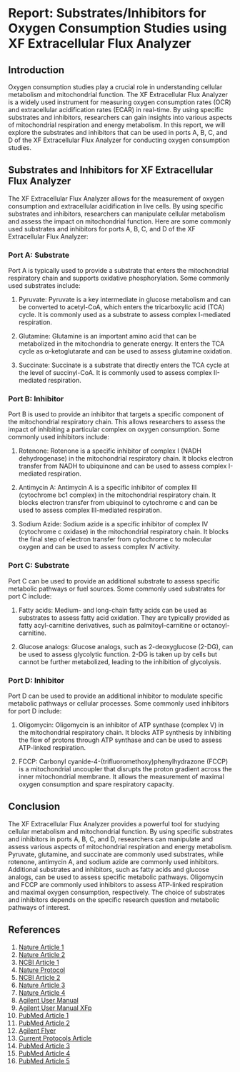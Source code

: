 # Report: Substrates/Inhibitors for Oxygen Consumption Studies using XF Extracellular Flux Analyzer

## Introduction
Oxygen consumption studies play a crucial role in understanding cellular metabolism and mitochondrial function. The XF Extracellular Flux Analyzer is a widely used instrument for measuring oxygen consumption rates (OCR) and extracellular acidification rates (ECAR) in real-time. By using specific substrates and inhibitors, researchers can gain insights into various aspects of mitochondrial respiration and energy metabolism. In this report, we will explore the substrates and inhibitors that can be used in ports A, B, C, and D of the XF Extracellular Flux Analyzer for conducting oxygen consumption studies.

## Substrates and Inhibitors for XF Extracellular Flux Analyzer
The XF Extracellular Flux Analyzer allows for the measurement of oxygen consumption and extracellular acidification in live cells. By using specific substrates and inhibitors, researchers can manipulate cellular metabolism and assess the impact on mitochondrial function. Here are some commonly used substrates and inhibitors for ports A, B, C, and D of the XF Extracellular Flux Analyzer:

### Port A: Substrate
Port A is typically used to provide a substrate that enters the mitochondrial respiratory chain and supports oxidative phosphorylation. Some commonly used substrates include:

1. Pyruvate: Pyruvate is a key intermediate in glucose metabolism and can be converted to acetyl-CoA, which enters the tricarboxylic acid (TCA) cycle. It is commonly used as a substrate to assess complex I-mediated respiration.

2. Glutamine: Glutamine is an important amino acid that can be metabolized in the mitochondria to generate energy. It enters the TCA cycle as α-ketoglutarate and can be used to assess glutamine oxidation.

3. Succinate: Succinate is a substrate that directly enters the TCA cycle at the level of succinyl-CoA. It is commonly used to assess complex II-mediated respiration.

### Port B: Inhibitor
Port B is used to provide an inhibitor that targets a specific component of the mitochondrial respiratory chain. This allows researchers to assess the impact of inhibiting a particular complex on oxygen consumption. Some commonly used inhibitors include:

1. Rotenone: Rotenone is a specific inhibitor of complex I (NADH dehydrogenase) in the mitochondrial respiratory chain. It blocks electron transfer from NADH to ubiquinone and can be used to assess complex I-mediated respiration.

2. Antimycin A: Antimycin A is a specific inhibitor of complex III (cytochrome bc1 complex) in the mitochondrial respiratory chain. It blocks electron transfer from ubiquinol to cytochrome c and can be used to assess complex III-mediated respiration.

3. Sodium Azide: Sodium azide is a specific inhibitor of complex IV (cytochrome c oxidase) in the mitochondrial respiratory chain. It blocks the final step of electron transfer from cytochrome c to molecular oxygen and can be used to assess complex IV activity.

### Port C: Substrate
Port C can be used to provide an additional substrate to assess specific metabolic pathways or fuel sources. Some commonly used substrates for port C include:

1. Fatty acids: Medium- and long-chain fatty acids can be used as substrates to assess fatty acid oxidation. They are typically provided as fatty acyl-carnitine derivatives, such as palmitoyl-carnitine or octanoyl-carnitine.

2. Glucose analogs: Glucose analogs, such as 2-deoxyglucose (2-DG), can be used to assess glycolytic function. 2-DG is taken up by cells but cannot be further metabolized, leading to the inhibition of glycolysis.

### Port D: Inhibitor
Port D can be used to provide an additional inhibitor to modulate specific metabolic pathways or cellular processes. Some commonly used inhibitors for port D include:

1. Oligomycin: Oligomycin is an inhibitor of ATP synthase (complex V) in the mitochondrial respiratory chain. It blocks ATP synthesis by inhibiting the flow of protons through ATP synthase and can be used to assess ATP-linked respiration.

2. FCCP: Carbonyl cyanide-4-(trifluoromethoxy)phenylhydrazone (FCCP) is a mitochondrial uncoupler that disrupts the proton gradient across the inner mitochondrial membrane. It allows the measurement of maximal oxygen consumption and spare respiratory capacity.

## Conclusion
The XF Extracellular Flux Analyzer provides a powerful tool for studying cellular metabolism and mitochondrial function. By using specific substrates and inhibitors in ports A, B, C, and D, researchers can manipulate and assess various aspects of mitochondrial respiration and energy metabolism. Pyruvate, glutamine, and succinate are commonly used substrates, while rotenone, antimycin A, and sodium azide are commonly used inhibitors. Additional substrates and inhibitors, such as fatty acids and glucose analogs, can be used to assess specific metabolic pathways. Oligomycin and FCCP are commonly used inhibitors to assess ATP-linked respiration and maximal oxygen consumption, respectively. The choice of substrates and inhibitors depends on the specific research question and metabolic pathways of interest.

## References
1. [Nature Article 1](https://www.nature.com/articles/s41598-021-81217-4)
2. [Nature Article 2](https://www.nature.com/articles/s41598-021-81217-4)
3. [NCBI Article 1](https://www.ncbi.nlm.nih.gov/pmc/articles/PMC8275291/)
4. [Nature Protocol](https://www.nature.com/articles/nprot.2014.018)
5. [NCBI Article 2](https://www.ncbi.nlm.nih.gov/pmc/articles/PMC3817486/)
6. [Nature Article 3](https://www.nature.com/articles/s41598-021-81217-4)
7. [Nature Article 4](https://www.nature.com/articles/s42255-022-00619-4)
8. [Agilent User Manual](https://www.agilent.com/cs/library/usermanuals/public/XFe24_XF24_Cell_Char_Guide.pdf)
9. [Agilent User Manual XFp](https://www.agilent.com/cs/library/usermanuals/public/XFp%20Extracellular%20Flux%20Analyzer%20User%20Guide.pdf)
10. [PubMed Article 1](https://pubmed.ncbi.nlm.nih.gov/35737244/)
11. [PubMed Article 2](https://pubmed.ncbi.nlm.nih.gov/24457333/)
12. [Agilent Flyer](https://www.agilent.com/cs/library/flyers/public/flyer-xfe-extracellular-flux-analyzer-cell-analysis-5994-0557en-agilent.pdf)
13. [Current Protocols Article](https://currentprotocols.onlinelibrary.wiley.com/doi/10.1002/0471140856.tx2507s66)
14. [PubMed Article 3](https://www.ncbi.nlm.nih.gov/pmc/articles/PMC9618452/)
15. [PubMed Article 4](https://www.ncbi.nlm.nih.gov/pmc/articles/PMC4632645/)
16. [PubMed Article 5](https://www.ncbi.nlm.nih.gov/pmc/articles/PMC4063296/)
